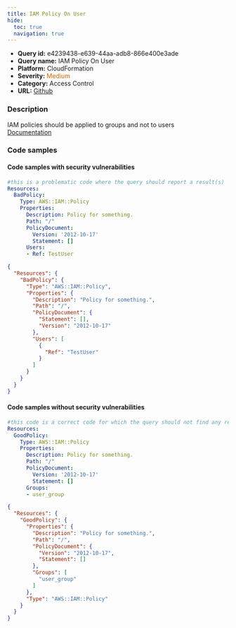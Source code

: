 ```yaml
---
title: IAM Policy On User
hide:
  toc: true
  navigation: true
---
```


<style>
  .highlight .hll {
    background-color: #ff171742;
  }
  .md-content {
    max-width: 1100px;
    margin: 0 auto;
  }
</style>

-   **Query id:** e4239438-e639-44aa-adb8-866e400e3ade
-   **Query name:** IAM Policy On User
-   **Platform:** CloudFormation
-   **Severity:** <span style="color:#C60">Medium</span>
-   **Category:** Access Control
-   **URL:** [Github](https://github.com/Checkmarx/kics/tree/master/assets/queries/cloudFormation/aws/iam_policy_on_user)

### Description
IAM policies should be applied to groups and not to users<br>
[Documentation](https://docs.aws.amazon.com/AWSCloudFormation/latest/UserGuide/aws-resource-iam-policy.html)

### Code samples
#### Code samples with security vulnerabilities
```yaml title="Positive test num. 1 - yaml file" hl_lines="11"
#this is a problematic code where the query should report a result(s)
Resources:
  BadPolicy:
    Type: AWS::IAM::Policy
    Properties:
      Description: Policy for something.
      Path: "/"
      PolicyDocument:
        Version: '2012-10-17'
        Statement: []
      Users:
      - Ref: TestUser
```
```json title="Positive test num. 2 - json file" hl_lines="12"
{
  "Resources": {
    "BadPolicy": {
      "Type": "AWS::IAM::Policy",
      "Properties": {
        "Description": "Policy for something.",
        "Path": "/",
        "PolicyDocument": {
          "Statement": [],
          "Version": "2012-10-17"
        },
        "Users": [
          {
            "Ref": "TestUser"
          }
        ]
      }
    }
  }
}

```


#### Code samples without security vulnerabilities
```yaml title="Negative test num. 1 - yaml file"
#this code is a correct code for which the query should not find any result
Resources:
  GoodPolicy:
    Type: AWS::IAM::Policy
    Properties:
      Description: Policy for something.
      Path: "/"
      PolicyDocument:
        Version: '2012-10-17'
        Statement: []
      Groups:
      - user_group
```
```json title="Negative test num. 2 - json file"
{
  "Resources": {
    "GoodPolicy": {
      "Properties": {
        "Description": "Policy for something.",
        "Path": "/",
        "PolicyDocument": {
          "Version": "2012-10-17",
          "Statement": []
        },
        "Groups": [
          "user_group"
        ]
      },
      "Type": "AWS::IAM::Policy"
    }
  }
}

```
